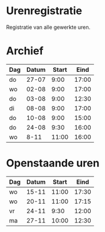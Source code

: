 # Urenregistratie
Registratie van alle gewerkte uren.

# Archief
Dag | Datum | Start | Eind
--- | --- | --- | ---
do | 27-07 | 9:00 | 17:00
wo | 02-08 | 9:00 | 17:00
do | 03-08 | 9:00 | 12:30
di | 08-08 | 9:00 | 17:00
do | 10-08 | 9:00 | 15:00
do | 24-08 | 9:30 | 16:00
wo | 8-11 | 11:00 | 16:00


# Openstaande uren
Dag | Datum | Start | Eind
---|---|---|---
wo | 15-11 | 11:00 | 17:30
wo | 20-11 | 11:00 | 17:15
vr | 24-11 | 9:30 | 12:00
ma | 27-11 | 10:00 |12:30